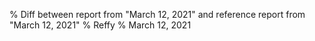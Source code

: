 % Diff between report from "March 12, 2021" and reference report from "March 12, 2021"
% Reffy
% March 12, 2021

